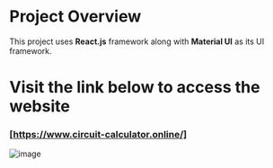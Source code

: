 # Project Overview
This project uses **React.js** framework along with **Material UI** as its UI framework. 

# Visit the link below to access the website
### [https://www.circuit-calculator.online/]

![image](https://user-images.githubusercontent.com/61642976/230665477-942b875b-177a-4716-9e2c-8580c2dcebca.png)

